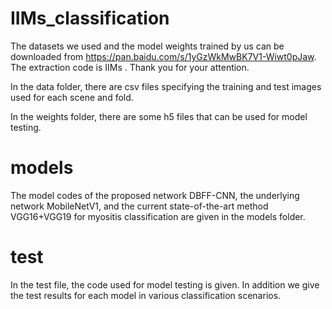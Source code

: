 # IIMs_classification

The datasets we used and the model weights  trained by us can be downloaded from https://pan.baidu.com/s/1yGzWkMwBK7V1-Wiwt0pJaw. The extraction code is IIMs . Thank you for your attention.

In the data folder, there are csv files specifying the training and test images used for each scene and fold.

In the weights folder, there are some h5 files that can be used for model testing.

# models
The model codes of the proposed network DBFF-CNN, the underlying network MobileNetV1, and the current state-of-the-art method VGG16+VGG19 for myositis classification are given in the models folder.

# test 
In the test file, the code used for model testing is given. In addition we give the test results for each model in various classification scenarios.

